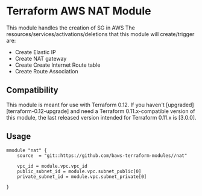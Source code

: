 # Terraform AWS NAT Module

This module handles the creation of SG in AWS
The resources/services/activations/deletions that this module will create/trigger are:
- Create Elastic IP
- Create NAT gateway
- Create Create Internet Route table
- Create Route Association 


## Compatibility

This module is meant for use with Terraform 0.12. If you haven't
[upgraded][terraform-0.12-upgrade] and need a Terraform
0.11.x-compatible version of this module, the last released version
intended for Terraform 0.11.x is [3.0.0].

## Usage

```hcl
mmodule "nat" {
    source  = "git::https://github.com/baws-terraform-modules//nat" 

    vpc_id = module.vpc.vpc_id
    public_subnet_id = module.vpc.subnet_public[0]
    private_subnet_id = module.vpc.subnet_private[0]

}
```

